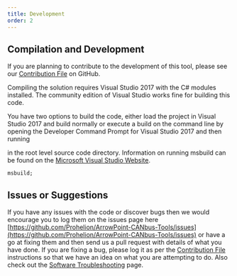 ```yaml
---
title: Development
order: 2
---
```


## Compilation and Development
If you are planning to contribute to the development of this tool, please see our [Contribution File](https://github.com/Prohelion/ArrowPoint-CANbus-Tools/blob/master/CONTRIBUTING.md) on GitHub.

Compiling the solution requires Visual Studio 2017 with the C# modules installed. The community edition of Visual Studio works fine for building this code.

You have two options to build the code, either load the project in Visual Studio 2017 and build normally or execute a build on the command line by opening the Developer Command Prompt for Visual Studio 2017 and then running

in the root level source code directory. Information on running msbuild can be found on the [Microsoft Visual Studio Website](https://docs.microsoft.com/en-us/cpp/build/building-on-the-command-line?redirectedfrom=MSDN&view=vs-2019).

```shell
msbuild;
```

## Issues or Suggestions
If you have any issues with the code or discover bugs then we would encourage you to log them on the issues page here [https://github.com/Prohelion/ArrowPoint-CANbus-Tools/issues](https://github.com/Prohelion/ArrowPoint-CANbus-Tools/issues) or have a go at fixing them and then send us a pull request with details of what you have done. If you are fixing a bug, please log it as per the [Contribution File](https://github.com/Prohelion/ArrowPoint-CANbus-Tools/blob/master/CONTRIBUTING.md) instructions so that we have an idea on what you are attempting to do. Also check out the [Software Troubleshooting](../Open_Source/Troubleshooting.md) page.